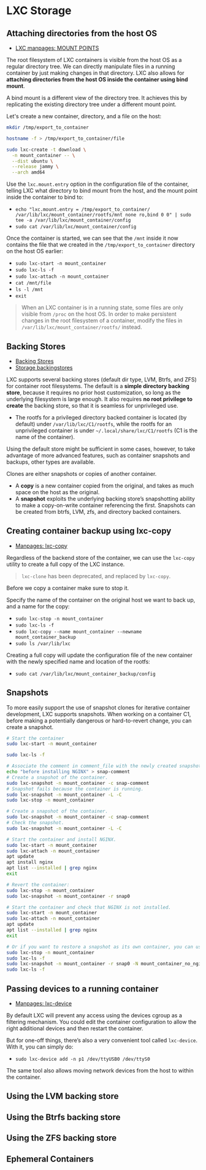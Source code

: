 # LXC Storage

## Attaching directories from the host OS
- [LXC manpages: MOUNT POINTS](https://linuxcontainers.org/lxc/manpages//man5/lxc.container.conf.5.html#:~:text=value%20is%20used.-,MOUNT%20POINTS,-The%20mount%20points)


The root filesystem of LXC containers is visible from the host OS as a regular directory tree. We can directly manipulate files in a running container by just making changes in that directory. LXC also allows for **attaching directories from the host OS inside the container using bind mount**.

A bind mount is a different view of the directory tree. It achieves this by replicating the existing directory tree under a different mount point.

Let's create a new container, directory, and a file on the host:
```bash
mkdir /tmp/export_to_container

hostname -f > /tmp/export_to_container/file

sudo lxc-create -t download \
  -n mount_container -- \
  --dist ubuntu \
  --release jammy \
  --arch amd64
```

Use the `lxc.mount.entry` option in the configuration file of the container, telling LXC what directory to bind mount from the host, and the mount point inside the container to bind to:
- `echo "lxc.mount.entry = /tmp/export_to_container/ /var/lib/lxc/mount_container/rootfs/mnt none ro,bind 0 0" | sudo tee -a /var/lib/lxc/mount_container/config`
- `sudo cat /var/lib/lxc/mount_container/config`

Once the container is started, we can see that the `/mnt` inside it now contains the file that we created in the `/tmp/export_to_container` directory on the host OS earlier:
- `sudo lxc-start -n mount_container`
- `sudo lxc-ls -f`
- `sudo lxc-attach -n mount_container`
- `cat /mnt/file`
- `ls -l /mnt`
- `exit`

> When an LXC container is in a running state, some files are only visible from `/proc` on the host OS. In order to make persistent changes in the root filesystem of a container, modify the files in `/var/lib/lxc/mount_container/rootfs/` instead.

## Backing Stores
- [Backing Stores](https://ubuntu.com/server/docs/containers-lxc#:~:text=autostart%20a%20container.-,Backing%20Stores,-LXC%20supports%20several)
- [Storage backingstores](https://stgraber.org/2013/12/27/lxc-1-0-container-storage/)

LXC supports several backing stores (default dir type, LVM, Btrfs, and ZFS) for container root filesystems. The default is a **simple directory backing store**, because it requires no prior host customization, so long as the underlying filesystem is large enough. It also requires **no root privilege to create** the backing store, so that it is seamless for unprivileged use. 
- The rootfs for a privileged directory backed container is located (by default) under `/var/lib/lxc/C1/rootfs`, while the rootfs for an unprivileged container is under `~/.local/share/lxc/C1/rootfs` (C1 is the name of the container).

Using the default store might be sufficient in some cases, however, to take advantage of more advanced features, such as container snapshots and backups, other types are available.

Clones are either snapshots or copies of another container. 
- A **copy** is a new container copied from the original, and takes as much space on the host as the original. 
- A **snapshot** exploits the underlying backing store’s snapshotting ability to make a copy-on-write container referencing the first. Snapshots can be created from btrfs, LVM, zfs, and directory backed containers. 


## Creating container backup using lxc-copy
- [Manpages: lxc-copy](https://linuxcontainers.org/lxc/manpages//man1/lxc-copy.1.html)

Regardless of the backend store of the container, we can use the `lxc-copy` utility to create a full copy of the LXC instance.

> `lxc-clone` has been deprecated, and replaced by `lxc-copy`.

Before we copy a container make sure to stop it.

Specify the name of the container on the original host we want to back up, and a name for the copy:
- `sudo lxc-stop -n mount_container`
- `sudo lxc-ls -f`
- `sudo lxc-copy --name mount_container --newname mount_container_backup`
- `sudo ls /var/lib/lxc`

Creating a full copy will update the configuration file of the new container with the newly specified name and location of the rootfs:
- `sudo cat /var/lib/lxc/mount_container_backup/config`


## Snapshots
To more easily support the use of snapshot clones for iterative container development, LXC supports snapshots. When working on a container C1, before making a potentially dangerous or hard-to-revert change, you can create a snapshot.
```bash
# Start the container
sudo lxc-start -n mount_container

sudo lxc-ls -f

# Associate the comment in comment_file with the newly created snapshot.
echo "before installing NGINX" > snap-comment
# Create a snapshot of the container.
sudo lxc-snapshot -n mount_container -c snap-comment
# Snapshot fails because the container is running.
sudo lxc-snapshot -n mount_container -L -C
sudo lxc-stop -n mount_container

# Create a snapshot of the container.
sudo lxc-snapshot -n mount_container -c snap-comment
# Check the snapshot.
sudo lxc-snapshot -n mount_container -L -C

# Start the container and install NGINX.
sudo lxc-start -n mount_container
sudo lxc-attach -n mount_container
apt update
apt install nginx
apt list --installed | grep nginx
exit

# Revert the container:
sudo lxc-stop -n mount_container
sudo lxc-snapshot -n mount_container -r snap0

# Start the container and check that NGINX is not installed.
sudo lxc-start -n mount_container
sudo lxc-attach -n mount_container
apt update
apt list --installed | grep nginx
exit

# Or if you want to restore a snapshot as its own container, you can use:
sudo lxc-stop -n mount_container
sudo lxc-ls -f
sudo lxc-snapshot -n mount_container -r snap0 -N mount_container_no_nginx
sudo lxc-ls -f
```

## Passing devices to a running container
- [Manpages: lxc-device](https://linuxcontainers.org/lxc/manpages//man1/lxc-device.1.html)

By default LXC will prevent any access using the devices cgroup as a filtering mechanism. You could edit the container configuration to allow the right additional devices and then restart the container.

But for one-off things, there’s also a very convenient tool called `lxc-device`. With it, you can simply do:
- `sudo lxc-device add -n p1 /dev/ttyUSB0 /dev/ttyS0`

The same tool also allows moving network devices from the host to within the container.


## Using the LVM backing store

## Using the Btrfs backing store

## Using the ZFS backing store

## Ephemeral Containers
